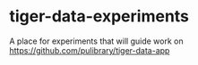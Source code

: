 # tiger-data-experiments

A place for experiments that will guide work on https://github.com/pulibrary/tiger-data-app
